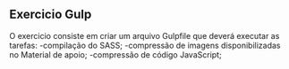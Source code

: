 ## Exercicio Gulp
O exercicio consiste em criar um arquivo Gulpfile que deverá executar as tarefas:
  -compilação do SASS;
  -compressão de imagens disponibilizadas no Material de apoio;
  -compressão de código JavaScript;

